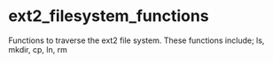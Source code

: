 # ext2_filesystem_functions
Functions to traverse the ext2 file system. These functions include; ls, mkdir, cp, ln, rm 
